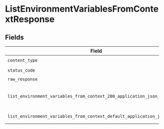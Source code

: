 # ListEnvironmentVariablesFromContextResponse


## Fields

| Field                                                                                                                                                       | Type                                                                                                                                                        | Required                                                                                                                                                    | Description                                                                                                                                                 |
| ----------------------------------------------------------------------------------------------------------------------------------------------------------- | ----------------------------------------------------------------------------------------------------------------------------------------------------------- | ----------------------------------------------------------------------------------------------------------------------------------------------------------- | ----------------------------------------------------------------------------------------------------------------------------------------------------------- |
| `content_type`                                                                                                                                              | *str*                                                                                                                                                       | :heavy_check_mark:                                                                                                                                          | N/A                                                                                                                                                         |
| `status_code`                                                                                                                                               | *int*                                                                                                                                                       | :heavy_check_mark:                                                                                                                                          | N/A                                                                                                                                                         |
| `raw_response`                                                                                                                                              | [requests.Response](https://requests.readthedocs.io/en/latest/api/#requests.Response)                                                                       | :heavy_minus_sign:                                                                                                                                          | N/A                                                                                                                                                         |
| `list_environment_variables_from_context_200_application_json_object`                                                                                       | [Optional[ListEnvironmentVariablesFromContext200ApplicationJSON]](../../models/operations/listenvironmentvariablesfromcontext200applicationjson.md)         | :heavy_minus_sign:                                                                                                                                          | A paginated list of environment variables                                                                                                                   |
| `list_environment_variables_from_context_default_application_json_object`                                                                                   | [Optional[ListEnvironmentVariablesFromContextDefaultApplicationJSON]](../../models/operations/listenvironmentvariablesfromcontextdefaultapplicationjson.md) | :heavy_minus_sign:                                                                                                                                          | Error response.                                                                                                                                             |